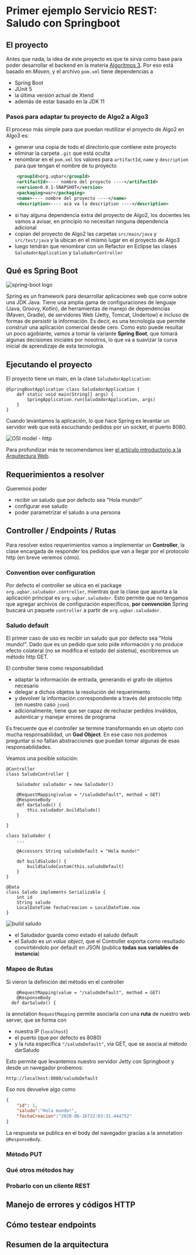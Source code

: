 # Primer ejemplo Servicio REST: Saludo con Springboot

## El proyecto

Antes que nada, la idea de este proyecto es que te sirva como base para poder desarrollar el backend en la materia [Algoritmos 3](https://algo3.uqbar-project.org/). Por eso está basado en _Maven_, y el archivo `pom.xml` tiene dependencias a

- Spring Boot
- JUnit 5
- la última versión actual de Xtend
- además de estar basado en la JDK 11

### Pasos para adaptar tu proyecto de Algo2 a Algo3

El proceso más simple para que puedan reutilizar el proyecto de Algo2 en Algo3 es:

- generar una copia de todo el directorio que contiene este proyecto
- eliminar la carpeta `.git` que está oculta
- renombrar en el `pom.xml` los valores para `artifactId`, `name` y `description` para que tengan el nombre de tu proyecto

```xml
	<groupId>org.uqbar</groupId>
	<artifactId>---- nombre del proyecto ----</artifactId>
	<version>0.0.1-SNAPSHOT</version>
	<packaging>war</packaging>
	<name>---- nombre del proyecto ----</name>
	<description>---- acá va la description ----</description>
```

- si hay alguna dependencia extra del proyecto de Algo2, los docentes les vamos a avisar, en principio no necesitan ninguna dependencia adicional
- copian del proyecto de Algo2 las carpetas `src/main/java` y `src/test/java` y la ubican en el mismo lugar en el proyecto de Algo3
- luego tendrán que renombrar con un Refactor en Eclipse las clases `SaludadorApplication` y `SaludadorController`

## Qué es Spring Boot

![spring-boot logo](./images/spring-boot-logo.png)

Spring es un framework para desarrollar aplicaciones web que corre sobre una JDK Java. Tiene una amplia gama de configuraciones de lenguaje (Java, Groovy, Kotlin), de herramientas de manejo de dependencias (Maven, Gradle), de servidores Web (Jetty, Tomcat, Undertow) e incluso de formas de persistir la información. Es decir, es una tecnología que permite construir una aplicación comercial desde cero. Como esto puede resultar un poco agobiante, vamos a tomar la variante **Spring Boot**, que tomará algunas decisiones iniciales por nosotros, lo que va a suavizar la curva inicial de aprendizaje de esta tecnología.

## Ejecutando el proyecto

El proyecto tiene un main, en la clase `SaludadorApplication`:

```xtend
@SpringBootApplication class SaludadorApplication {
	def static void main(String[] args) {
		SpringApplication.run(SaludadorApplication, args)
	}
}
```

Cuando levantamos la aplicación, lo que hace Spring es levantar un servidor web que está escuchando pedidos por un socket, el puerto 8080.

![OSI model - http](./images/httpOSImodel.png)

Para profundizar más te recomendamos leer [el artículo introductorio a la Arquitectura Web](http://wiki.uqbar.org/wiki/articles/ui-web-intro-arquitectura.html).

## Requerimientos a resolver

Queremos poder

- recibir un saludo que por defecto sea "Hola mundo!"
- configurar ese saludo
- poder parametrizar el saludo a una persona

## Controller / Endpoints / Rutas

Para resolver estos requerimientos vamos a implementar un **Controller**, la clase encargada de responder los pedidos que van a llegar por el protocolo http (en breve veremos cómo).

### Convention over configuration

Por defecto el controller se ubica en el package `org.uqbar.saludador.controller`, mientras que la clase que apunta a la aplicación principal es `org.uqbar.saludador`. Esto permite que no tengamos que agregar archivos de configuración específicos, **por convención** Spring buscará un paquete `controller` a partir de `org.uqbar.saludador`.

### Saludo default

El primer caso de uso es recibir un saludo que por defecto sea "Hola mundo!". Dado que es un pedido que solo pide información y no produce efecto colateral (no se modifica el estado del sistema), escribiremos un método http GET.

El controller tiene como responsabilidad

- adaptar la información de entrada, generando el grafo de objetos necesario
- delegar a dichos objetos la resolución del requerimiento
- y devolver la información correspondiente a través del protocolo http (en nuestro caso `json`)
- adicionalmente, tiene que ser capaz de rechazar pedidos inválidos, autenticar y manejar errores de programa

Es frecuente que el controller se termine transformando en un objeto con mucha responsabilidad, un **God Object**. En ese caso nos podemos preguntar si no faltan abstracciones que puedan tomar algunas de esas responsabilidades.

Veamos una posible solución:

```xtend
@Controller
class SaludoController {
	
	Saludador saludador = new Saludador()
	
	@RequestMapping(value = "/saludoDefault", method = GET)
	@ResponseBody
    def darSaludo() {
        this.saludador.buildSaludo()
    }

}

class Saludador {
	...

	@Accessors String saludoDefault = "Hola mundo!"
	
	def buildSaludo() {
		buildSaludoCustom(this.saludoDefault)
	}
}

@Data
class Saludo implements Serializable {
	int id
	String saludo
	LocalDateTime fechaCreacion = LocalDateTime.now
}
```

![build saludo](./images/buildSaludoDefault.png)

- el Saludador guarda como estado el saludo default
- el Saludo es un _value object_, que el Controller exporta como resultado convirtiéndolo por default en JSON (publica **todas sus variables de instancia**)

### Mapeo de Rutas

Si vieron la definición del método en el controller

```xtend
	@RequestMapping(value = "/saludoDefault", method = GET)
	@ResponseBody
  def darSaludo() {
```

la annotation `RequestMapping` permite asociarla con una **ruta** de nuestro web server, que se forma con

- nuestra IP (`localhost`)
- el puerto (que por defecto es 8080)
- y la ruta específica `"/saludoDefault"`, vía GET, que se asocia al método darSaludo

Esto permite que levantemos nuestro servidor Jetty con Springboot y desde un navegador probemos:

`http://localhost:8080/saludoDefault`

Eso nos devuelve algo como

```json
{
	"id": 1,
	"saludo":"Hola mundo!",
	"fechaCreacion":"2020-06-26T22:03:31.444752"
}
```

La respuesta se publica en el body del navegador gracias a la annotation `@ResponseBody`.

### Método PUT

### Qué otros métodos hay

### Probarlo con un cliente REST

## Manejo de errores y códigos HTTP

## Cómo testear endpoints

## Resumen de la arquitectura

